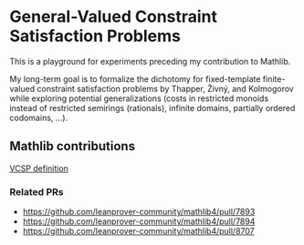 # General-Valued Constraint Satisfaction Problems

This is a playground for experiments preceding my contribution to Mathlib.

My long-term goal is to formalize the dichotomy for fixed-template finite-valued constraint satisfaction problems by Thapper, Živný, and Kolmogorov while exploring potential generalizations (costs in restricted monoids instead of restricted semirings (rationals), infinite domains, partially ordered codomains, ...).

## Mathlib contributions

[VCSP definition](https://github.com/leanprover-community/mathlib4/blob/master/Mathlib/Combinatorics/Optimization/ValuedCSP.lean)

### Related PRs
* https://github.com/leanprover-community/mathlib4/pull/7893
* https://github.com/leanprover-community/mathlib4/pull/7894
* https://github.com/leanprover-community/mathlib4/pull/8707
